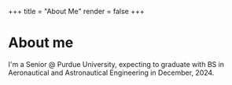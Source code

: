 +++
title = "About Me"
render = false
+++

# About me

I'm a Senior @ Purdue University, expecting to graduate with BS in Aeronautical and Astronautical Engineering in December, 2024.


